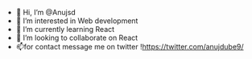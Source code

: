 - 👋 Hi, I’m @Anujsd
- 👀 I’m interested in Web development
- 🌱 I’m currently learning React
- 💞️ I’m looking to collaborate on React 
- 📫for contact message me on twitter !https://twitter.com/anujdube9/

<!---
Anujsd/Anujsd is a ✨ special ✨ repository because its `README.md` (this file) appears on your GitHub profile.
You can click the Preview link to take a look at your changes.
--->
